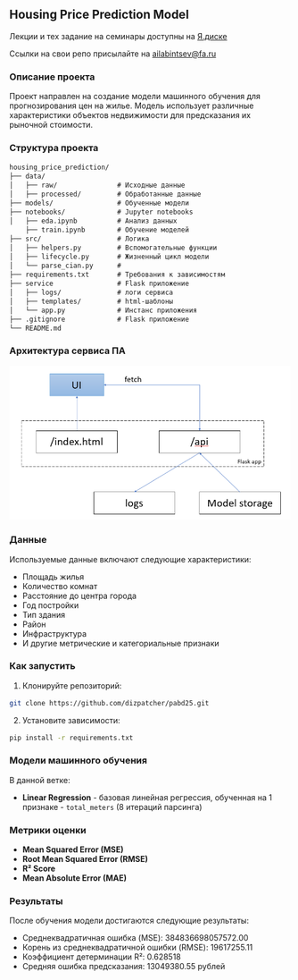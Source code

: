 ## Housing Price Prediction Model

Лекции и тех задание на семинары доступны на [Я.диске](https://disk.yandex.ru/d/vDb3HPumZ2xK0w)  

Ссылки на свои репо присылайте на ailabintsev@fa.ru  

### Описание проекта
Проект направлен на создание модели машинного обучения для прогнозирования цен на жилье. Модель использует различные характеристики объектов недвижимости для предсказания их рыночной стоимости.

### Структура проекта
```
housing_price_prediction/
├── data/
│   ├── raw/               # Исходные данные
│   ├── processed/         # Обработанные данные
├── models/                # Обученные модели
├── notebooks/             # Jupyter notebooks
│   ├── eda.ipynb          # Анализ данных
    ├── train.ipynb        # Обучение моделей
├── src/                   # Логика
│   ├── helpers.py         # Вспомогательные функции
│   ├── lifecycle.py       # Жизненный цикл модели
│   └── parse_cian.py      # 
├── requirements.txt       # Требования к зависимостям
├── service                # Flask приложение
│   ├── logs/              # логи сервиса
│   ├── templates/         # html-шаблоны
│   └── app.py             # Инстанс приложения
├── .gitignore             # Flask приложение
└── README.md
```

### Архитектура сервиса ПА
![](img/arch.png)

### Данные
Используемые данные включают следующие характеристики:
* Площадь жилья
* Количество комнат
* Расстояние до центра города
* Год постройки
* Тип здания
* Район
* Инфраструктура
* И другие метрические и категориальные признаки

### Как запустить
1. Клонируйте репозиторий:
```bash
git clone https://github.com/dizpatcher/pabd25.git
```

2. Установите зависимости:
```bash
pip install -r requirements.txt
```


### Модели машинного обучения
В данной ветке:
* **Linear Regression** - базовая линейная регрессия, обученная на 1 признаке - `total_meters` (8 итераций парсинга)

### Метрики оценки

* **Mean Squared Error (MSE)**
* **Root Mean Squared Error (RMSE)**
* **R² Score**
* **Mean Absolute Error (MAE)**

### Результаты
После обучения модели достигаются следующие результаты:

* Среднеквадратичная ошибка (MSE): 384836698057572.00
* Корень из среднеквадратичной ошибки (RMSE): 19617255.11
* Коэффициент детерминации R²: 0.628518
* Средняя ошибка предсказания: 13049380.55 рублей
